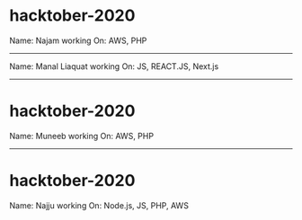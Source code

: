 # hacktober-2020
Name: Najam
working On: AWS, PHP
___________________________________

Name: Manal Liaquat
working On: JS, REACT.JS, Next.js

-------------


# hacktober-2020
Name: Muneeb
working On: AWS, PHP

-------------

# hacktober-2020
Name: Najju
working On: Node.js, JS, PHP, AWS
